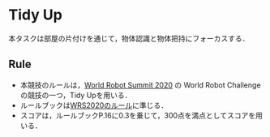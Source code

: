 # Tidy Up
本タスクは部屋の片付けを通じて，物体認識と物体把持にフォーカスする．

## Rule
* 本競技のルールは，[World Robot Summit 2020](https://worldrobotsummit.org) の World Robot Challenge の競技の一つ，Tidy Upを用いる．
* ルールブックは[WRS2020のルール](https://worldrobotsummit.org/wrs2020/challenge/download/Rules/DetailedRules_Partner_EN.pdf)に準じる．
* スコアは，ルールブックP.16に0.3を乗じて，300点を満点としてスコアを用いる．
<!--**現在ルール策定中ですので，今後変更となる可能性があります．**-->

